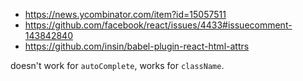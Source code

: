 - https://news.ycombinator.com/item?id=15057511
- https://github.com/facebook/react/issues/4433#issuecomment-143842840
- https://github.com/insin/babel-plugin-react-html-attrs

doesn't work for `autoComplete`, works for `className`.
